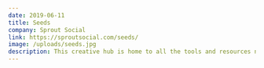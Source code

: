 ```yaml
---
date: 2019-06-11
title: Seeds
company: Sprout Social
link: https://sproutsocial.com/seeds/
image: /uploads/seeds.jpg
description: This creative hub is home to all the tools and resources needed to understand the Sprout brand, express it creatively and inspire meaningful customer experiences.
---
```

